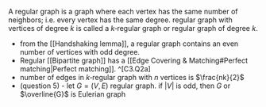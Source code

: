 A regular graph is a graph where each vertex has the same number of neighbors; i.e. every vertex has the same degree. regular graph with vertices of degree $k$ is called a $k$‑regular graph or regular graph of degree $k$. 

- from the [[Handshaking lemma]], a regular graph contains an even number of vertices with odd degree.
- Regular [[Bipartite graph]] has a [[Edge Covering & Matching#Perfect matching|Perfect matching]]. ^[C3.Q2a]
- number of edges in $k$‑regular graph with $n$ vertices is $\frac{nk}{2}$
- (question 5) - let $G=(V,E)$ regular graph. if $|V|$ is odd, then $G$ or $\overline{G}$  is Eulerian graph